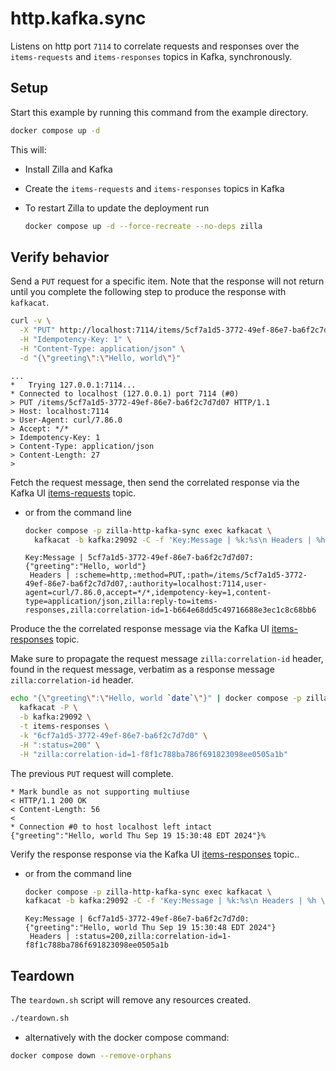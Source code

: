 # http.kafka.sync

Listens on http port `7114` to correlate requests and responses over the `items-requests`
and `items-responses` topics in Kafka, synchronously.

## Setup

Start this example by running this command from the example directory.

```bash
docker compose up -d
```

This will:

- Install Zilla and Kafka
- Create the `items-requests` and `items-responses` topics in Kafka
- To restart Zilla to update the deployment run

  ```bash
  docker compose up -d --force-recreate --no-deps zilla
  ```

## Verify behavior

Send a `PUT` request for a specific item.
Note that the response will not return until you complete the following step to produce the response with `kafkacat`.

```bash
curl -v \
  -X "PUT" http://localhost:7114/items/5cf7a1d5-3772-49ef-86e7-ba6f2c7d7d07 \
  -H "Idempotency-Key: 1" \
  -H "Content-Type: application/json" \
  -d "{\"greeting\":\"Hello, world\"}"
```

```text
...
*   Trying 127.0.0.1:7114...
* Connected to localhost (127.0.0.1) port 7114 (#0)
> PUT /items/5cf7a1d5-3772-49ef-86e7-ba6f2c7d7d07 HTTP/1.1
> Host: localhost:7114
> User-Agent: curl/7.86.0
> Accept: */*
> Idempotency-Key: 1
> Content-Type: application/json
> Content-Length: 27
>
```

Fetch the request message, then send the correlated response via the Kafka UI [items-requests](http://localhost:8080/ui/clusters/local/all-topics/items-requests) topic.

- or from the command line

  ```bash
  docker compose -p zilla-http-kafka-sync exec kafkacat \
    kafkacat -b kafka:29092 -C -f 'Key:Message | %k:%s\n Headers | %h \n\n' -t items-requests
  ```

  ```text
  Key:Message | 5cf7a1d5-3772-49ef-86e7-ba6f2c7d7d07:{"greeting":"Hello, world"}
   Headers | :scheme=http,:method=PUT,:path=/items/5cf7a1d5-3772-49ef-86e7-ba6f2c7d7d07,:authority=localhost:7114,user-agent=curl/7.86.0,accept=*/*,idempotency-key=1,content-type=application/json,zilla:reply-to=items-responses,zilla:correlation-id=1-b664e68dd5c49716688e3ec1c8c68bb6
  ```

Produce the the correlated response message via the Kafka UI [items-responses](http://localhost:8080/ui/clusters/local/all-topics/items-responses) topic.

Make sure to propagate the request message `zilla:correlation-id` header, found in the request message, verbatim as a response message `zilla:correlation-id` header.

```bash
echo "{\"greeting\":\"Hello, world `date`\"}" | docker compose -p zilla-http-kafka-sync exec -T kafkacat \
  kafkacat -P \
  -b kafka:29092 \
  -t items-responses \
  -k "6cf7a1d5-3772-49ef-86e7-ba6f2c7d7d0" \
  -H ":status=200" \
  -H "zilla:correlation-id=1-f8f1c788ba786f691823098ee0505a1b"
```

The previous `PUT` request will complete.

```text
* Mark bundle as not supporting multiuse
< HTTP/1.1 200 OK
< Content-Length: 56
<
* Connection #0 to host localhost left intact
{"greeting":"Hello, world Thu Sep 19 15:30:48 EDT 2024"}%
```

Verify the response response via the Kafka UI [items-responses](http://localhost:8080/ui/clusters/local/all-topics/items-responses) topic..

- or from the command line

  ```bash
  docker compose -p zilla-http-kafka-sync exec kafkacat \
  kafkacat -b kafka:29092 -C -f 'Key:Message | %k:%s\n Headers | %h \n\n' -t items-responses
  ```

  ```text
  Key:Message | 6cf7a1d5-3772-49ef-86e7-ba6f2c7d7d0:{"greeting":"Hello, world Thu Sep 19 15:30:48 EDT 2024"}
   Headers | :status=200,zilla:correlation-id=1-f8f1c788ba786f691823098ee0505a1b
  ```

## Teardown

The `teardown.sh` script will remove any resources created.

```bash
./teardown.sh
```

- alternatively with the docker compose command:

```bash
docker compose down --remove-orphans
```
